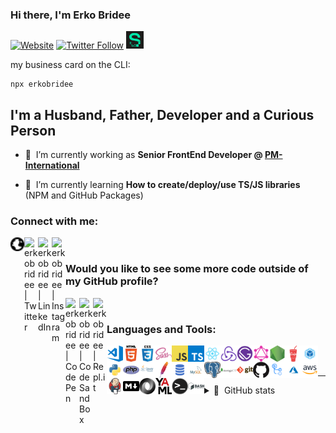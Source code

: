 ### Hi there, I'm Erko Bridee

[![Website](https://img.shields.io/website?label=erkobridee.com&style=for-the-badge&url=https%3A%2F%2Ferkobridee.com)](https://erkobridee.com)
[![Twitter Follow](https://img.shields.io/twitter/follow/erkobridee?color=1DA1F2&logo=twitter&style=for-the-badge)](https://twitter.com/intent/follow?original_referer=https%3A%2F%2Fgithub.com%2Ferkobridee&screen_name=erkobridee)
<a href="https://sourcerer.io/erkobridee"><img src="assets/sourcerer.io.svg" height="28px" alt="Sourcerer"></a><br />

my business card on the CLI:

```shell
npx erkobridee
```

## I'm a Husband, Father, Developer and a Curious Person

- 🔭&nbsp;&nbsp;I’m currently working as **Senior FrontEnd Developer @ [PM-International](https://github.com/pminternational)**

- 🌱&nbsp;&nbsp;I’m currently learning **How to create/deploy/use TS/JS libraries** (NPM and GitHub Packages)

### Connect with me:

[<img align="left" alt="erkobridee.com" width="22px" src="https://raw.githubusercontent.com/iconic/open-iconic/master/svg/globe.svg" />][website]
[<img align="left" alt="erkobridee | Twitter" width="22px" src="https://cdn.jsdelivr.net/npm/simple-icons@v3/icons/twitter.svg" />][twitter]
[<img align="left" alt="erkobridee | LinkedIn" width="22px" src="https://cdn.jsdelivr.net/npm/simple-icons@v3/icons/linkedin.svg" />][linkedin]
[<img align="left" alt="erkobridee | Instagram" width="22px" src="https://cdn.jsdelivr.net/npm/simple-icons@v3/icons/instagram.svg" />][instagram]

<!--[<img align="left" alt="erkobridee | YouTube" width="22px" src="https://cdn.jsdelivr.net/npm/simple-icons@v3/icons/youtube.svg" />][youtube]-->

<br />

### Would you like to see some more code outside of my GitHub profile?

[<img align="left" alt="erkobridee | CodePen" width="22px" src="https://cdn.jsdelivr.net/npm/simple-icons@v3/icons/codepen.svg" />][codepen]
[<img align="left" alt="erkobridee | CodeSandBox" width="22px" src="https://cdn.jsdelivr.net/npm/simple-icons@v3/icons/codesandbox.svg" />][codesandbox]
[<img align="left" alt="erkobridee | Repl.it" width="22px" src="https://cdn.jsdelivr.net/npm/simple-icons@v3/icons/repl-dot-it.svg" />][replit]

<br />

### Languages and Tools:

<img width="26px" align="left" title="Visual Studio Code" alt="Visual Studio Code" src="https://raw.githubusercontent.com/github/explore/80688e429a7d4ef2fca1e82350fe8e3517d3494d/topics/visual-studio-code/visual-studio-code.png" />
<img width="26px" align="left" title="HTML5" alt="HTML5" src="https://raw.githubusercontent.com/github/explore/80688e429a7d4ef2fca1e82350fe8e3517d3494d/topics/html/html.png" />
<img width="26px" align="left" title="CSS3" alt="CSS3" src="https://raw.githubusercontent.com/github/explore/80688e429a7d4ef2fca1e82350fe8e3517d3494d/topics/css/css.png" />
<img width="26px" align="left" title="SASS" alt="SASS" src="https://raw.githubusercontent.com/github/explore/80688e429a7d4ef2fca1e82350fe8e3517d3494d/topics/sass/sass.png" />
<img width="26px" align="left" title="JavaScript" alt="JavaScript" src="https://raw.githubusercontent.com/github/explore/80688e429a7d4ef2fca1e82350fe8e3517d3494d/topics/javascript/javascript.png" />
<img width="26px" align="left" title="TypeScript" alt="TypeScript" src="https://raw.githubusercontent.com/github/explore/80688e429a7d4ef2fca1e82350fe8e3517d3494d/topics/typescript/typescript.png" />
<img width="26px" align="left" title="React" alt="React" src="https://raw.githubusercontent.com/github/explore/80688e429a7d4ef2fca1e82350fe8e3517d3494d/topics/react/react.png" />
<img width="26px" align="left" title="Redux" alt="Redux" src="https://raw.githubusercontent.com/github/explore/80688e429a7d4ef2fca1e82350fe8e3517d3494d/topics/redux/redux.png" />
<img width="26px" align="left" title="Gatsby" alt="Gatsby" src="https://raw.githubusercontent.com/github/explore/e94815998e4e0713912fed477a1f346ec04c3da2/topics/gatsby/gatsby.png" />
<img width="26px" align="left" title="GraphQL" alt="GraphQL" src="https://raw.githubusercontent.com/github/explore/80688e429a7d4ef2fca1e82350fe8e3517d3494d/topics/graphql/graphql.png" />
<img width="26px" align="left" title="Node.js" alt="Node.js" src="https://raw.githubusercontent.com/github/explore/80688e429a7d4ef2fca1e82350fe8e3517d3494d/topics/nodejs/nodejs.png" />
<img width="26px" align="left" title="Gulp" alt="Gulp" src="https://raw.githubusercontent.com/github/explore/80688e429a7d4ef2fca1e82350fe8e3517d3494d/topics/gulp/gulp.png" />
<img width="26px" align="left" title="Webpack" alt="Webpack" src="https://raw.githubusercontent.com/github/explore/80688e429a7d4ef2fca1e82350fe8e3517d3494d/topics/webpack/webpack.png" />
<img width="26px" align="left" title="Python" alt="Python" src="https://raw.githubusercontent.com/github/explore/80688e429a7d4ef2fca1e82350fe8e3517d3494d/topics/python/python.png" />
<img width="26px" align="left" title="PHP" alt="PHP" src="https://raw.githubusercontent.com/github/explore/ccc16358ac4530c6a69b1b80c7223cd2744dea83/topics/php/php.png" />
<img width="26px" align="left" title="Java" alt="Java" src="https://raw.githubusercontent.com/github/explore/80688e429a7d4ef2fca1e82350fe8e3517d3494d/topics/java/java.png" />
<img width="26px" align="left" title="Maven" alt="Maven" src="https://raw.githubusercontent.com/github/explore/80688e429a7d4ef2fca1e82350fe8e3517d3494d/topics/maven/maven.png" />
<img width="26px" align="left" title="SQL" alt="SQL" src="https://raw.githubusercontent.com/github/explore/80688e429a7d4ef2fca1e82350fe8e3517d3494d/topics/sql/sql.png" />
<img width="26px" align="left" title="MySQL" alt="MySQL" src="https://raw.githubusercontent.com/github/explore/80688e429a7d4ef2fca1e82350fe8e3517d3494d/topics/mysql/mysql.png" />
<img width="26px" align="left" title="PostgreSQL" alt="PostgreSQL" src="https://raw.githubusercontent.com/github/explore/80688e429a7d4ef2fca1e82350fe8e3517d3494d/topics/postgresql/postgresql.png" />
<img width="26px" align="left" title="MongoDB" alt="MongoDB" src="https://raw.githubusercontent.com/github/explore/80688e429a7d4ef2fca1e82350fe8e3517d3494d/topics/mongodb/mongodb.png" />
<img width="26px" align="left" title="Git" alt="Git" src="https://raw.githubusercontent.com/github/explore/80688e429a7d4ef2fca1e82350fe8e3517d3494d/topics/git/git.png" />
<img width="26px" align="left" title="GitHub" alt="GitHub" src="https://raw.githubusercontent.com/github/explore/78df643247d429f6cc873026c0622819ad797942/topics/github/github.png" />
<img width="26px" align="left" title="GitHub Actions" alt="GitHub Actions" src="https://raw.githubusercontent.com/github/explore/2c7e603b797535e5ad8b4beb575ab3b7354666e1/topics/actions/actions.png" />
<img width="26px" align="left" title="MS Azure" alt="MS Azure" src="https://raw.githubusercontent.com/github/explore/80688e429a7d4ef2fca1e82350fe8e3517d3494d/topics/azure/azure.png" />
<img width="26px" align="left" title="AWS" alt="AWS" src="https://raw.githubusercontent.com/github/explore/fbceb94436312b6dacde68d122a5b9c7d11f9524/topics/aws/aws.png" />
<img width="26px" align="left" title="Jenkins" alt="Jenkins" src="https://raw.githubusercontent.com/github/explore/4546263bd5739353083c33dada43f8f31e7d1fd6/topics/jenkins/jenkins.png" />
<img width="26px" align="left" title="Markdown" alt="Markdown" src="https://raw.githubusercontent.com/github/explore/80688e429a7d4ef2fca1e82350fe8e3517d3494d/topics/markdown/markdown.png" />
<img width="26px" align="left" title="JSON" alt="JSON" src="https://raw.githubusercontent.com/github/explore/80688e429a7d4ef2fca1e82350fe8e3517d3494d/topics/json/json.png" />
<img width="26px" align="left" title="YAML" alt="YAML" src="https://raw.githubusercontent.com/github/explore/80688e429a7d4ef2fca1e82350fe8e3517d3494d/topics/yaml/yaml.png" />
<img width="26px" align="left" title="Terminal" alt="Terminal" src="https://raw.githubusercontent.com/github/explore/80688e429a7d4ef2fca1e82350fe8e3517d3494d/topics/terminal/terminal.png" />
<img width="26px" align="left" title="Bash" alt="Bash" src="https://raw.githubusercontent.com/github/explore/80688e429a7d4ef2fca1e82350fe8e3517d3494d/topics/bash/bash.png" />

<br /><br />

---

<details>
<summary>🤩&nbsp;&nbsp;GitHub stats</summary>
<table>
  <tr>
  <td>

[![Erko Bridee's github stats](https://github-readme-stats.vercel.app/api?show_icons=true&hide_border=true&count_private=true&username=erkobridee)](https://github.com/erkobridee)

  </td>
  <td>
  
[![Top Langs](https://github-readme-stats.vercel.app/api/top-langs/?username=erkobridee)](https://github.com/erkobridee)
  
  </td>
  </tr>
  <tr>
  <td colspan="2" style="text-align: center;">

[![trophy](https://github-profile-trophy.vercel.app/?username=erkobridee)](https://github.com/erkobridee)

</td>
  </tr>
</table>
</details>

[website]: https://erkobridee.com
[twitter]: https://twitter.com/erkobridee
[youtube]: https://youtube.com/erkobridee
[instagram]: https://instagram.com/erkobridee
[linkedin]: https://linkedin.com/in/erkobridee
[codepen]: https://codepen.io/erkobridee
[codesandbox]: https://codesandbox.io/u/erkobridee/
[replit]: https://repl.it/@erkobridee
